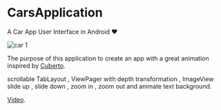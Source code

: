 # CarsApplication

A Car App User Interface in Android ❤️

![car 1](https://user-images.githubusercontent.com/25500250/59965619-ec6b9680-9510-11e9-9cd2-c57f5a352e7b.png)

The purpose of this application to create an app with a great animation inspired by [Cuberto](https://www.instagram.com/p/BsvV-nQhZ2G/?igshid=xqy8r2yb9xu0).

scrollable TabLayout , ViewPager with depth transformation ,
ImageView slide up , slide down , zoom in , zoom out and animate text background.

[Video](https://drive.google.com/open?id=1K4RBEBF7M8mRC82dBv1H2mr29GrYxYMd).



